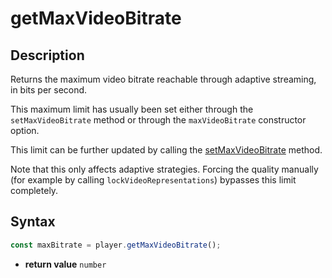 # getMaxVideoBitrate

## Description

Returns the maximum video bitrate reachable through adaptive streaming, in bits
per second.

This maximum limit has usually been set either through the `setMaxVideoBitrate`
method or through the `maxVideoBitrate` constructor option.

This limit can be further updated by calling the
[setMaxVideoBitrate](./setMaxVideoBitrate.md) method.

Note that this only affects adaptive strategies. Forcing the quality manually
(for example by calling `lockVideoRepresentations`) bypasses this limit
completely.

## Syntax

```js
const maxBitrate = player.getMaxVideoBitrate();
```

 - **return value** `number`
